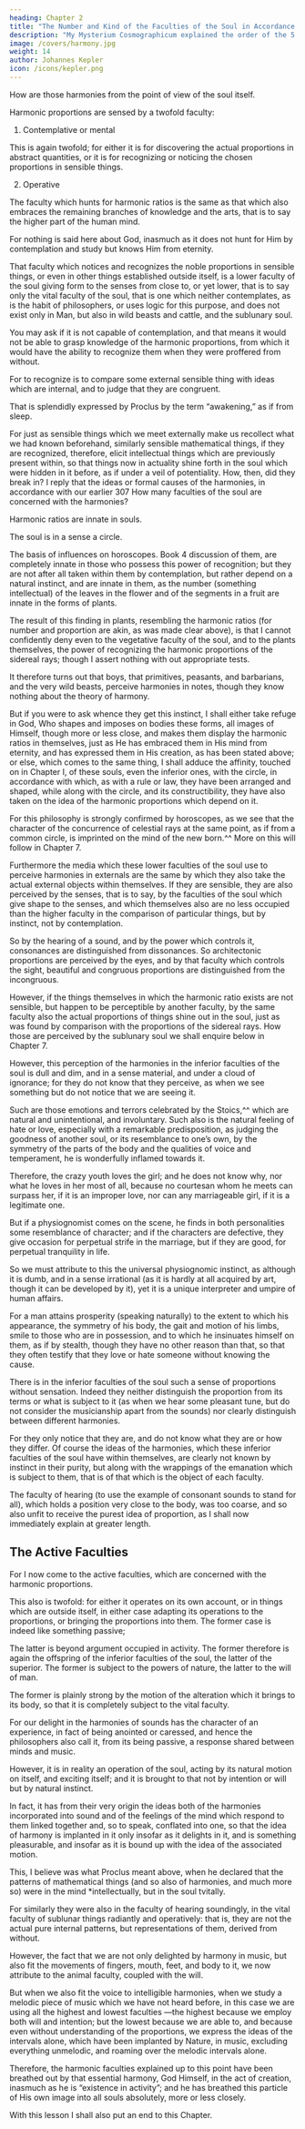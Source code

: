 ```yaml
---
heading: Chapter 2
title: "The Number and Kind of the Faculties of the Soul in Accordance with the Harmonies"
description: "My Mysterium Cosmographicum explained the order of the 5 solids in the world"
image: /covers/harmony.jpg
weight: 14
author: Johannes Kepler
icon: /icons/kepler.png
---
```




<!-- The harmonic proportions what they are and where they are located; but we do not seem yet to have touched on the question which is appropriate for our intention, because it relates not so much to the harmonic proportions themselves as to the harmonic faculty of the soul, that is to say the faculty for acting in accordance with the proportions.  -->

<!-- So far, then, we have dealt with the proportions from the point of view of their own essence; now we must
deal with those -->

How are those harmonies from the point of view of the soul itself.
<!-- proportions -->

Harmonic proportions are sensed by a twofold faculty:

1. Contemplative or mental

This is again twofold; for either it is for discovering the actual proportions in abstract quantities, or it is for recognizing or noticing the chosen proportions in sensible things. 

2. Operative 

The faculty which hunts for harmonic ratios is the same as that which also embraces the remaining branches of knowledge and the arts, that is to say the higher part of the human mind.

For nothing is said here about God, inasmuch as it does not hunt for Him by contemplation and study but knows Him from eternity. 

That faculty which notices and recognizes the noble proportions in sensible things, or even in other things established outside itself, is a lower faculty of the soul giving form to the senses from close to, or yet lower, that is to say only the vital faculty of the soul, that is one which neither contemplates, as is the habit of philosophers, or uses logic for this purpose, and does not exist only in Man, but also in wild beasts and cattle, and the sublunary soul. 

You may ask if it is not capable of contemplation, and that means it would not be able to grasp knowledge of the harmonic proportions, from which it would have the ability to recognize them when they were proffered from without. 

For to recognize is to compare some external sensible thing with ideas which are internal, and to judge that they are congruent. 

That is splendidly expressed by Proclus by the term “awakening,” as if from sleep. 

For just as sensible things which we meet externally make us recollect what we had known beforehand, similarly sensible mathematical things, if they are recognized, therefore, elicit intellectual things which are previously present within, so that things now in actuality shine forth in the soul which were hidden in it before, as if under a veil of potentiality. How, then, did they break in? I reply that the ideas or formal causes of the harmonies, in accordance with our earlier
307
How many faculties of the soul are concerned with the harmonies?

Harmonic ratios are innate in souls.

The soul is in a sense a circle.

The basis of influences on horoscopes.
Book 4
discussion of them, are completely innate in those who possess this power of recognition; but they are not after all taken within them by contemplation, but rather depend on a natural instinct, and are innate in them, as the number (something intellectual) of the leaves in the flower and of the segments in a fruit are innate in the forms of
plants. 

The result of this finding in plants, resembling the harmonic ratios (for number and proportion are akin, as was made clear above), is that I cannot confidently deny even to the vegetative faculty of the soul, and to the plants themselves, the power of recognizing the harmonic proportions of the sidereal rays; though I assert nothing with­
out appropriate tests. 

It therefore turns out that boys, that primitives, peasants, and barbarians, and the very wild beasts, perceive harmonies
in notes, though they know nothing about the theory of harmony. 

But if you were to ask whence they get this instinct, I shall either take refuge in God, Who shapes and imposes on bodies these forms, all images of Himself, though more or less close, and makes them display the harmonic ratios in themselves, just as He has embraced them in His mind from eternity, and has expressed them in His creation, as has been stated above; or else, which comes to the same thing, I shall adduce the affinity, touched on in Chapter I, of these souls, even the
inferior ones, with the circle, in accordance with which, as with a rule or law, they have been arranged and shaped, while along with the circle, and its constructibility, they have also taken on the idea of the harmonic proportions which depend on it. 

For this philosophy is strongly confirmed by horoscopes, as we see that the character of the concurrence of celestial rays at the same point, as if from a common circle, is imprinted on the mind of the new born.^^ More on this will follow in Chapter 7.

Furthermore the media which these lower faculties of the soul use to perceive harmonies in externals are the same by which they also take the actual external objects within themselves. If they are sensible, they are also perceived by the senses, that is to say, by the faculties of the soul which give shape to the senses, and which themselves also are no less occupied than the higher faculty in the comparison of particular things, but by instinct, not by contemplation. 

So by the hearing of a sound, and by the power which controls it, consonances are distinguished from dissonances. So architectonic proportions are perceived by the eyes, and by that faculty which controls the sight, beautiful and
congruous proportions are distinguished from the incongruous.

However, if the things themselves in which the harmonic ratio exists are not sensible, but happen to be perceptible by another faculty, by the same faculty also the actual proportions of things shine out in the soul, just as was found by comparison with the proportions of the sidereal rays. How those are perceived by the sublunary soul we shall
enquire below in Chapter 7.

However, this perception of the harmonies in the inferior faculties of the soul is dull and dim, and in a sense material, and under a cloud of ignorance; for they do not know that they perceive, as when we see something but do not notice that we are seeing it. 

Such are those emotions and terrors celebrated by the Stoics,^^ which are natural and unintentional, and involuntary. Such also is the natural feeling of hate or love, especially with a remarkable predisposition, as judging the goodness of another soul, or its resemblance to one’s own, by the symmetry of the parts of the body and the qualities of voice and temperament, he is wonderfully inflamed towards it.

Therefore, the crazy youth loves the girl; and he does not know why, nor what he loves in her most of all, because no courtesan whom he meets can surpass her, if it is an improper love, nor can any marriageable girl, if it is a legitimate one. 

But if a physiognomist comes on the scene, he finds in both personalities some resemblance of character; and if the characters are defective, they give occasion for perpetual strife in the marriage, but if they are good, for perpetual tranquility in life. 

So we must attribute to this the universal physiognomic instinct, as although it is dumb, and in a sense irrational (as it is hardly at all acquired by art, though it can be developed by it), yet it is a unique interpreter and umpire of human affairs. 

For a man attains prosperity (speaking naturally) to the extent to which his appearance, the symmetry of his body, the gait and motion of his limbs, smile to those who are in possession, and to which he insinuates himself on them, as if by stealth, though they have no other reason than that, so that they often testify that they love or hate someone without knowing the cause.

There is in the inferior faculties of the soul such a sense of proportions without sensation. Indeed they neither distinguish the proportion from its terms or what is subject to it (as when we hear some pleasant tune, but do not consider the musicianship apart from the sounds) nor clearly distinguish between different harmonies. 

For they only notice that they are, and do not know what they are or how they differ. Of course the ideas of the harmonies, which these inferior faculties of the soul have within themselves, are clearly not known by instinct in their purity, but along with the wrappings of the emanation which is subject to them, that is of that which is the object of each faculty.

The faculty of hearing (to use the example of consonant sounds to stand for all), which holds a position very close to the body, was too coarse, and so also unfit to receive the purest idea of proportion, as I shall now immediately explain at greater length. 


## The Active Faculties

For I now come to the active faculties, which are concerned with
the harmonic proportions. 

This also is twofold: for either it operates on its own account, or in things which are outside itself, in either
case adapting its operations to the proportions, or bringing the proportions into them. The former case is indeed like something passive; 

The latter is beyond argument occupied in activity. The former therefore is again the offspring of the inferior faculties of the soul, the latter of the superior. The former is subject to the powers of nature, the
latter to the will of man. 

The former is plainly strong by the motion of the alteration which it brings to its body, so that it is completely subject to the vital faculty. 

For our delight in the harmonies of sounds has the character of an experience, in fact of being anointed or caressed, and hence the philosophers also call it, from its being passive, a response shared between minds and music. 

However, it is in reality an operation of the soul, acting by its natural motion on itself, and exciting itself; and it is brought to that not by intention or will but by natural instinct.

In fact, it has from their very origin the ideas both of the harmonies incorporated into sound and of the feelings of the mind which respond to them linked together and, so to speak, conflated into one, so that the idea of harmony is implanted in it only insofar as it delights in it, and is something pleasurable, and insofar as it is bound up with the idea of the associated motion. 

This, I believe was what Proclus meant above, when he declared that the patterns of mathematical things (and so also of harmonies, and much more so) were in the mind *intellectually, but in the soul tvitally. 


For similarly they were also in the faculty of hearing soundingly, in the vital faculty of sublunar things radiantly and operatively: that is, they are not the actual pure internal patterns, but representations of them, derived from without.

However, the fact that we are not only delighted by harmony in music, but also fit the movements of fingers, mouth, feet, and body to it, we now attribute to the animal faculty, coupled with the will.

But when we also fit the voice to intelligible harmonies, when we study a melodic piece of music which we have not heard before, in this case we are using all the highest and lowest faculties —the highest because we employ both will and intention; but the lowest because we are able to, and because even without understanding of the proportions, we express the ideas of the intervals alone, which have been implanted by Nature, in music, excluding everything unmelodic, and
roaming over the melodic intervals alone. 

Therefore, the harmonic faculties explained up to this point have been breathed out by that essential harmony, God Himself, in the act of creation, inasmuch as he is “existence in activity”; and he has breathed this particle of His own image into all souls absolutely, more or less closely.

With this lesson I shall also put an end to this Chapter.